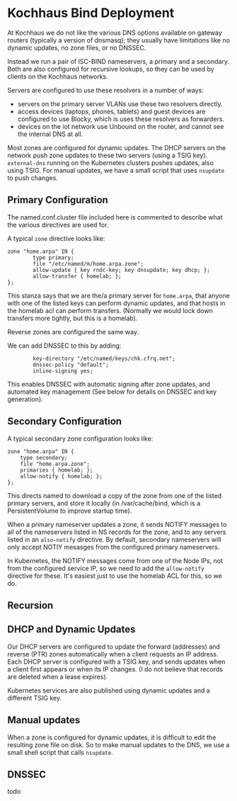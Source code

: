 # Kochhaus Bind Deployment

At Kochhaus we do not like the various DNS options available on gateway routers
(typically a version of dnsmasq); they usually have limitations like no dynamic
updates, no zone files, or no DNSSEC.

Instead we run a pair of ISC-BIND nameservers, a primary and a secondary. Both
are also configured for recursive lookups, so they can be used by clients on the
Kochhaus networks.

Servers are configured to use these resolvers in a number of ways:

- servers on the primary server VLANs use these two resolvers directly.
- access devices (laptops, phones, tablets) and guest devices are configured to
  use Blocky, which is uses these resolvers as forwarders.
- devices on the iot network use Unbound on the router, and cannot see the
  internal DNS at all.

Most zones are configured for dynamic updates. The DHCP servers on the network
push zone updates to these two servers (using a TSIG key). `external-dns`
running on the Kubernetes clusters pushes updates, also using TSIG. For manual
updates, we have a small script that uses `nsupdate` to push changes.

## Primary Configuration

The named.conf.cluster file included here is commented to describe what the
various directives are used for.

A typical `zone` directive looks like:

```text
zone "home.arpa" IN {
        type primary;
        file "/etc/named/m/home.arpa.zone";
        allow-update { key rndc-key; key dnsupdate; key dhcp; };
        allow-transfer { homelab; };
};
```

This stanza says that we are the/a primary server for `home.arpa`, that anyone
with one of the listed keys can perform dynamic updates, and that hosts in the
homelab acl can perform transfers. (Normally we would lock down transfers more
tightly, but this is a homelab).

Reverse zones are configured the same way.

We can add DNSSEC to this by adding:

```text
        key-directory "/etc/named/keys/chk.cfrq.net";
        dnssec-policy "default";
        inline-signing yes;
```

This enables DNSSEC with automatic signing after zone updates, and automated key
management (See below for details on DNSSEC and key generation).

## Secondary Configuration

A typical secondary zone configuration looks like:

```text
zone "home.arpa" IN {
    type secondary;
    file "home.arpa.zone";
    primaries { homelab; };
    allow-notify { homelab; };
};
```

This directs named to download a copy of the zone from one of the listed primary
servers, and store it locally (in /var/cache/bind, which is a PersistentVolume
to improve startup time).

When a primary nameserver updates a zone, it sends NOTIFY messages to all of the
nameservers listed in NS records for the zone, and to any servers listed in an
`also-notify` directive. By default, secondary nameservers will only accept
NOTIY mesasges from the configured primary nameservers.

In Kubernetes, the NOTIFY messages come from one of the Node IPs, not from the
configured service IP, so we need to add the `allow-notify` directive for these.
It's easiest just to use the homelab ACL for this, so we do.

## Recursion

## DHCP and Dynamic Updates

Our DHCP servers are configured to update the forward (addresses) and reverse
(PTR) zones automatically when a client requests an IP address. Each DHCP server
is configured with a TSIG key, and sends updates when a client first appears or
when its IP changes. (I do not believe that records are deleted when a lease
expires).

Kubernetes services are also published using dynamic updates and a different
TSIG key.

## Manual updates

When a zone is configured for dynamic updates, it is difficult to edit the
resulting zone file on disk. So to make manual updates to the DNS, we use a
small shell script that calls `nsupdate`.

## DNSSEC

todo
